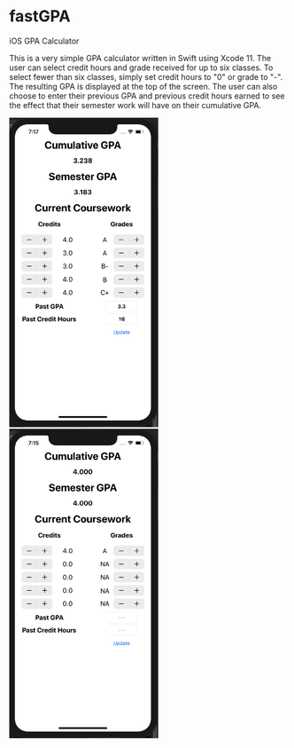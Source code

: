 # fastGPA
iOS GPA Calculator

This is a very simple GPA calculator written in Swift using Xcode 11.  The user can select credit hours and grade received for up to six classes.  To select fewer than six classes, simply set credit hours to "0" or grade to "-".  The resulting GPA is displayed at the top of the screen.  The user can also choose to enter their previous GPA and previous credit hours earned to see the effect that their semester work will have on their cumulative GPA.

![Sample 1](Screenshots/sample_vals.png)
![Sample 2](Screenshots/default_vals.png)
